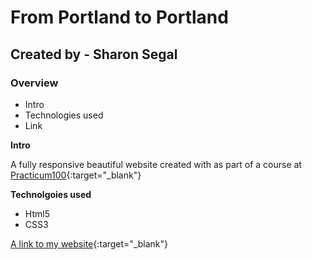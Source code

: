 # From Portland to Portland

## Created by - Sharon Segal

### Overview

- Intro
- Technologies used
- Link

**Intro**

A fully responsive beautiful website created with as part of a course at [Practicum100](https://practicum.yandex.com/web/){:target="\_blank"}

**Technolgoies used**

- Html5
- CSS3

[A link to my website](https://sharonjseg.github.io/web_project_3/){:target="\_blank"}
